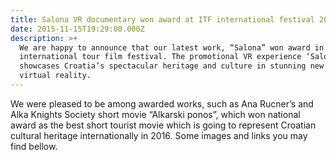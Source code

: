 ```yaml
---
title: Salona VR documentary won award at ITF international festival 2015.
date: 2015-11-15T19:29:00.000Z
description: >+
  We are happy to announce that our latest work, “Salona” won award in
  international tour film festival. The promotional VR experience ‘Salona’,
  showcases Croatia’s spectacular heritage and culture in stunning new media
  virtual reality.
---
```

We were pleased to be among awarded works, such as Ana Rucner’s and Alka Knights Society short movie “Alkarski ponos”, which won national award as the best short tourist movie which is going to represent Croatian cultural heritage internationally in 2016. Some images and links you may find bellow.
